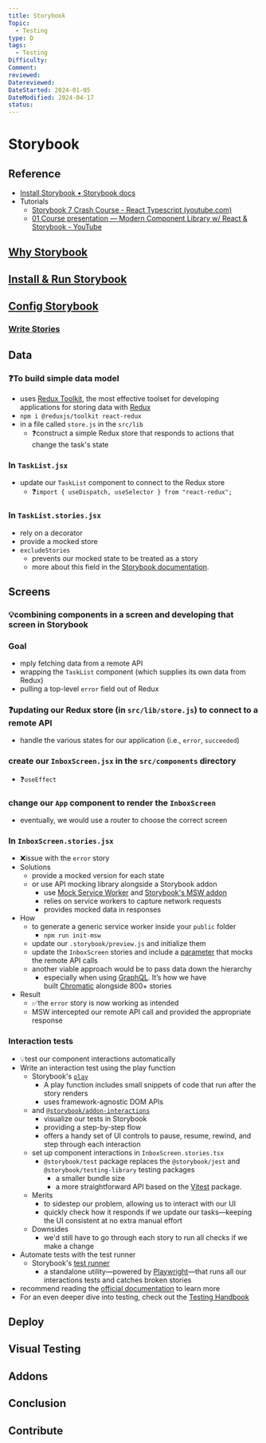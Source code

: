 ```yaml
---
title: Storybook
Topic:
  - Testing
type: D
tags:
  - Testing
Difficulty: 
Comment: 
reviewed: 
Datereviewed: 
DateStarted: 2024-01-05
DateModified: 2024-04-17
status: 
---
```


# Storybook

## Reference

- [Install Storybook • Storybook docs](https://storybook.js.org/docs/get-started/install)
- Tutorials
  - [Storybook 7 Crash Course - React Typescript (youtube.com)](https://www.youtube.com/watch?v=CuGZgYo6-XY)
  - [01 Course presentation — Modern Component Library w/ React & Storybook - YouTube](https://www.youtube.com/watch?v=21iHNxVlfvw&list=PLKBvDYynKmlWa59k8pnw-EHac2_miPagh)

## [Why Storybook](Why-Storybook.md)

## [Install & Run Storybook](Install-&-Run-Storybook.md)

## [Config Storybook](Storybook/Config-Storybook.md)

### [Write Stories](Write-Stories.md)

## Data

### ❓To build simple data model

- uses [Redux Toolkit](https://redux-toolkit.js.org/), the most effective toolset for developing applications for storing data with [Redux](https://redux.js.org/)
- `npm i @reduxjs/toolkit react-redux`
- in a file called `store.js` in the `src/lib`
  - ❓construct a simple Redux store that responds to actions that change the task's state

### In `TaskList.jsx`

- update our `TaskList` component to connect to the Redux store
  - ❓`import { useDispatch, useSelector } from "react-redux";`

### In `TaskList.stories.jsx`

- rely on a decorator
- provide a mocked store
- `excludeStories`
  - prevents our mocked state to be treated as a story
  - more about this field in the [Storybook documentation](https://storybook.js.org/docs/react/api/csf).

## Screens

### 💡combining components in a screen and developing that screen in Storybook

### Goal

- mply fetching data from a remote API
- wrapping the `TaskList` component (which supplies its own data from Redux)
- pulling a top-level `error` field out of Redux

### ❓updating our Redux store (in `src/lib/store.js`) to connect to a remote API

- handle the various states for our application (i.e., `error`, `succeeded`)

### create our `InboxScreen.jsx` in the `src/components` directory

- ❓`useEffect`

### change our `App` component to render the `InboxScreen`

- eventually, we would use a router to choose the correct screen

### In `InboxScreen.stories.jsx`

- ❌issue with the `error` story
- Solutions
  - provide a mocked version for each state
  - or use API mocking library alongside a Storybook addon
    - use [Mock Service Worker](https://mswjs.io/) and [Storybook's MSW addon](https://storybook.js.org/addons/msw-storybook-addon)
    - relies on service workers to capture network requests
    - provides mocked data in responses
- How
  - to generate a generic service worker inside your `public` folder
    - `npm run init-msw`
  - update our `.storybook/preview.js` and initialize them
  - update the `InboxScreen` stories and include a [parameter](https://storybook.js.org/docs/react/writing-stories/parameters) that mocks the remote API calls
  - another viable approach would be to pass data down the hierarchy
    - especially when using [GraphQL](http://graphql.org/). It’s how we have built [Chromatic](https://www.chromatic.com/?utm_source=storybook_website&utm_medium=link&utm_campaign=storybook) alongside 800+ stories
- Result
  - ✅the `error` story is now working as intended
  - MSW intercepted our remote API call and provided the appropriate response

### Interaction tests

- 💡test our component interactions automatically
- Write an interaction test using the play function
  - Storybook's [`play`](https://storybook.js.org/docs/react/writing-stories/play-function)
    - A play function includes small snippets of code that run after the story renders
    - uses framework-agnostic DOM APIs
  - and [`@storybook/addon-interactions`](https://storybook.js.org/docs/react/writing-tests/interaction-testing)
    - visualize our tests in Storybook
    - providing a step-by-step flow
    - offers a handy set of UI controls to pause, resume, rewind, and step through each interaction
  - set up component interactions in `InboxScreen.stories.tsx`
    - `@storybook/test` package replaces the `@storybook/jest` and `@storybook/testing-library` testing packages
      - a smaller bundle size
      - a more straightforward API based on the [Vitest](https://vitest.dev/) package.
  - Merits
    - to sidestep our problem, allowing us to interact with our UI
    - quickly check how it responds if we update our tasks—keeping the UI consistent at no extra manual effort
  - Downsides
    - we'd still have to go through each story to run all checks if we make a change
- Automate tests with the test runner
  - Storybook's [test runner](https://storybook.js.org/docs/react/writing-tests/test-runner)
    - a standalone utility—powered by [Playwright](https://playwright.dev/)—that runs all our interactions tests and catches broken stories
- recommend reading the [official documentation](https://storybook.js.org/docs/react/writing-tests/interaction-testing) to learn more
- For an even deeper dive into testing, check out the [Testing Handbook](https://storybook.js.org/tutorials/ui-testing-handbook)

## Deploy

## Visual Testing

## Addons

## Conclusion

## Contribute
